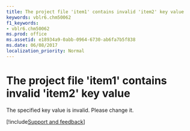 ```yaml
---
title: The project file 'item1' contains invalid 'item2' key value
keywords: vblr6.chm50062
f1_keywords:
- vblr6.chm50062
ms.prod: office
ms.assetid: e18934a9-0abb-0964-6730-ab6fa7b5f838
ms.date: 06/08/2017
localization_priority: Normal
---
```



# The project file 'item1' contains invalid 'item2' key value

The specified key value is invalid. Please change it.

[!include[Support and feedback](~/includes/feedback-boilerplate.md)]